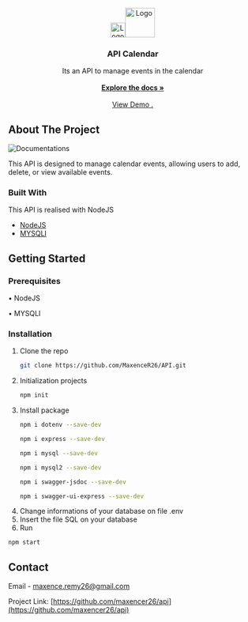                          
<br/>
<div align="center">
<a href="https://github.com/MaxenceR26">
<img src="https://imgur.com/GS0RJUh.jpg" alt="Logo" width="auto" height="30"><img src="https://imgur.com/GSpYUZR.jpg" alt="Logo" width="auto" height="60">
</a>
<h3 align="center">API Calendar</h3>
<p align="center">
Its an API to manage events in the calendar
<br/>
<br/>
<a href="https://maxencer26.github.io/API/"><strong>Explore the docs »</strong></a>
<br/>
<br/>
<a href="https://maxencer26.github.io/API/">View Demo .</a>  


</p>
</div>

 ## About The Project

![Documentations](https://imgur.com/mRVTs9j.jpg)

This API is designed to manage calendar events, allowing users to add, delete, or view available events.
 ### Built With

This API is realised with NodeJS

- [NodeJS](https://nodejs.org/docs/latest/api/)
- [MYSQLI](https://www.php.net/manual/fr/book.mysqli.php)
 ## Getting Started
 ### Prerequisites

• NodeJS

• MYSQLI
 ### Installation

1. Clone the repo
   ```sh
   git clone https://github.com/MaxenceR26/API.git
   ```
2. Initialization projects
   ```sh
   npm init
   ```
3. Install package
   ```sh
   npm i dotenv --save-dev
   ```
   ```sh
   npm i express --save-dev
   ```
   ```sh
   npm i mysql --save-dev
   ```
   ```sh
   npm i mysql2 --save-dev
   ```
   ```sh
   npm i swagger-jsdoc --save-dev
   ```
   ```sh
   npm i swagger-ui-express --save-dev
   ```
4. Change informations of your database on file .env
5. Insert the file SQL on your database
6. Run
```sh
npm start
```
 ## Contact

Email - maxence.remy26@gmail.com

Project Link: [https://github.com/maxencer26/api](https://github.com/maxencer26/api)
